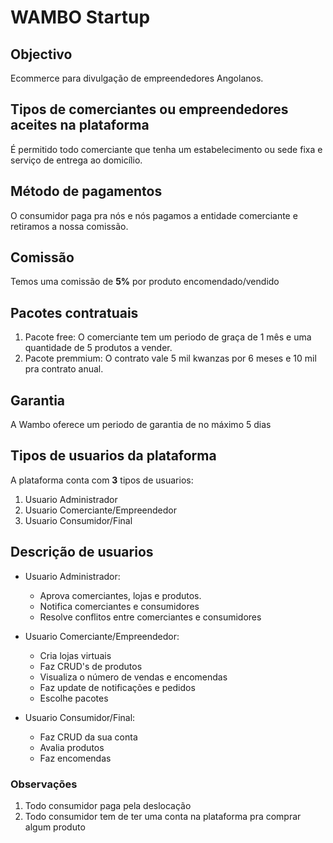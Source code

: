 # WAMBO Startup

## Objectivo

Ecommerce para divulgação de empreendedores Angolanos.

## Tipos de comerciantes ou empreendedores aceites na plataforma

É permitido todo comerciante que tenha um estabelecimento ou sede fixa e serviço de entrega ao domicílio.

## Método de pagamentos

O consumidor paga pra nós e nós pagamos a entidade comerciante e retiramos a nossa comissão.

## Comissão

Temos uma comissão de **5%** por produto encomendado/vendido

## Pacotes contratuais

1. Pacote free:
    O comerciante tem um periodo de graça de 1 mês e uma quantidade de 5 produtos a vender.
2. Pacote premmium:
    O contrato vale 5 mil kwanzas por 6 meses e 10 mil pra contrato anual.

## Garantia

A Wambo oferece um periodo de garantia de no máximo 5 dias

## Tipos de usuarios da plataforma

A plataforma conta com **3** tipos de usuarios:
1. Usuario Administrador
2. Usuario Comerciante/Empreendedor
3. Usuario Consumidor/Final

## Descrição de usuarios

* Usuario Administrador:
    - Aprova comerciantes, lojas e produtos.
    - Notifica comerciantes e consumidores
    - Resolve conflitos entre comerciantes e consumidores
    
* Usuario Comerciante/Empreendedor:
    - Cria lojas virtuais
    - Faz CRUD's de produtos
    - Visualiza o número de vendas e encomendas
    - Faz update de notificações e pedidos
    - Escolhe pacotes
    
* Usuario Consumidor/Final:
    - Faz CRUD da sua conta
    - Avalia produtos
    - Faz encomendas

### Observações
1. Todo consumidor paga pela deslocação
2. Todo consumidor tem de ter uma conta na plataforma pra comprar algum produto




